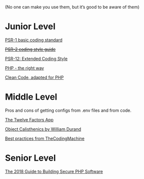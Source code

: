 (No one can make you use them, but it’s good to be aware of them)

# Junior Level
[PSR-1 basic coding standard](http://www.php-fig.org/psr/psr-1/)

[~~PSR-2 coding style guide~~](http://www.php-fig.org/psr/psr-2/) 

[PSR-12: Extended Coding Style](https://www.php-fig.org/psr/psr-12/)

[PHP - the right way](http://www.phptherightway.com/)
 
[Clean Code, adapted for PHP](https://github.com/jupeter/clean-code-php)

# Middle Level
Pros and cons of getting configs from .env files and from code. 

[The Twelve Factors App](https://12factor.net/)

[Object Calisthenics by William Durand](http://williamdurand.fr/2013/06/03/object-calisthenics/)

[Best practices from TheCodingMachine](http://bestpractices.thecodingmachine.com/)

# Senior Level
[The 2018 Guide to Building Secure PHP Software](https://paragonie.com/blog/2017/12/2018-guide-building-secure-php-software)

